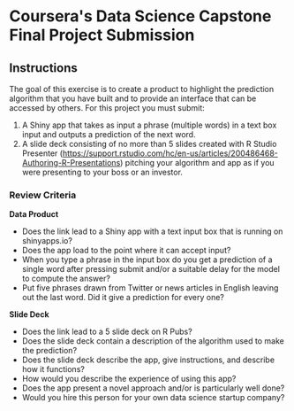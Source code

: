 # Coursera's Data Science Capstone Final Project Submission

## Instructions

The goal of this exercise is to create a product to highlight the prediction algorithm that you have built and to provide an interface that can be accessed by others. For this project you must submit:

1. A Shiny app that takes as input a phrase (multiple words) in a text box input and outputs a prediction of the next word.
2. A slide deck consisting of no more than 5 slides created with R Studio Presenter (https://support.rstudio.com/hc/en-us/articles/200486468-Authoring-R-Presentations) pitching your algorithm and app as if you were presenting to your boss or an investor.

### Review Criteria

**Data Product**

* Does the link lead to a Shiny app with a text input box that is running on shinyapps.io?
* Does the app load to the point where it can accept input?
* When you type a phrase in the input box do you get a prediction of a single word after pressing submit and/or a suitable delay for the model to compute the answer?
* Put five phrases drawn from Twitter or news articles in English leaving out the last word. Did it give a prediction for every one?

**Slide Deck**

* Does the link lead to a 5 slide deck on R Pubs?
* Does the slide deck contain a description of the algorithm used to make the prediction?
* Does the slide deck describe the app, give instructions, and describe how it functions?
* How would you describe the experience of using this app?
* Does the app present a novel approach and/or is particularly well done?
* Would you hire this person for your own data science startup company?
